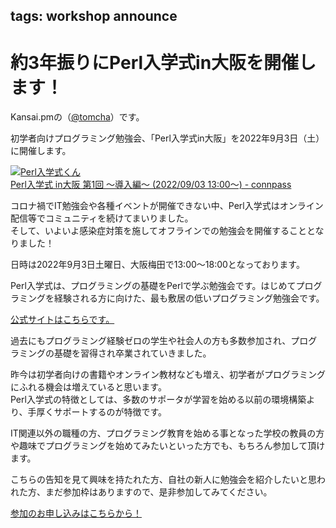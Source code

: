 tags: workshop announce
---
# 約3年振りにPerl入学式in大阪を開催します！

Kansai.pmの（[@tomcha](https://twitter.com/tomcha)）です。

初学者向けプログラミング勉強会、「Perl入学式in大阪」を2022年9月3日（土）に開催します。  

[![Perl入学式くん](https://connpass-tokyo.s3.amazonaws.com/thumbs/5e/c2/5ec216e5552096fd5437dc9685d83eb0.png)<br />Perl入学式 in大阪 第1回 〜導入編〜 (2022/09/03 13:00〜) - connpass](https://perl-entrance.connpass.com/event/256025/)

コロナ禍でIT勉強会や各種イベントが開催できない中、Perl入学式はオンライン配信等でコミュニティを続けてまいりました。  
そして、いよいよ感染症対策を施してオフラインでの勉強会を開催することとなりました！  

日時は2022年9月3日土曜日、大阪梅田で13:00〜18:00となっております。  

Perl入学式は、プログラミングの基礎をPerlで学ぶ勉強会です。はじめてプログラミングを経験される方に向けた、最も敷居の低いプログラミング勉強会です。  

[公式サイトはこちらです。](https://www.perl-entrance.org/)

過去にもプログラミング経験ゼロの学生や社会人の方も多数参加され、プログラミングの基礎を習得され卒業されていきました。  

昨今は初学者向けの書籍やオンライン教材なども増え、初学者がプログラミングにふれる機会は増えていると思います。  
Perl入学式の特徴としては、多数のサポータが学習を始める以前の環境構築より、手厚くサポートするのが特徴です。  

IT関連以外の職種の方、プログラミング教育を始める事となった学校の教員の方や趣味でプログラミングを始めてみたいといった方でも、もちろん参加して頂けます。  

こちらの告知を見て興味を持たれた方、自社の新人に勉強会を紹介したいと思われた方、まだ参加枠はありますので、是非参加してみてください。  

[参加のお申し込みはこちらから！](https://perl-entrance.connpass.com/event/256025/)
